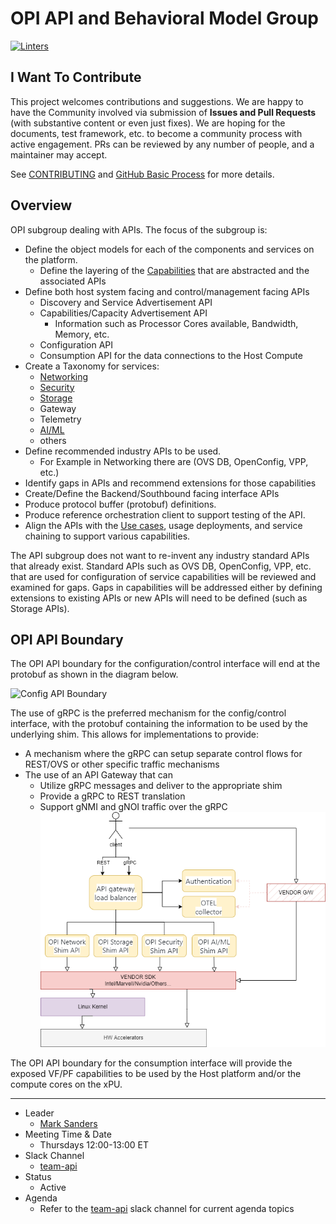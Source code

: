 # OPI API and Behavioral Model Group

[![Linters](https://github.com/opiproject/opi-api/actions/workflows/linters.yml/badge.svg)](https://github.com/opiproject/opi-api/actions/workflows/linters.yml)

## I Want To Contribute

This project welcomes contributions and suggestions.  We are happy to have the Community involved via submission of **Issues and Pull Requests** (with substantive content or even just fixes). We are hoping for the documents, test framework, etc. to become a community process with active engagement.  PRs can be reviewed by any number of people, and a maintainer may accept.

See [CONTRIBUTING](https://github.com/opiproject/opi/blob/main/CONTRIBUTING.md) and [GitHub Basic Process](https://github.com/opiproject/opi/blob/main/doc-github-rules.md) for more details.

## Overview

OPI subgroup dealing with APIs.  The focus of the subgroup is:

- Define the object models for each of the components and services on the platform.
  - Define the layering of the [Capabilities](CAPABILITIES.md) that are abstracted and the associated APIs
- Define both host system facing and control/management facing APIs
  - Discovery and Service Advertisement API
  - Capabilities/Capacity Advertisement API
    - Information such as Processor Cores available, Bandwidth, Memory, etc.
  - Configuration API
  - Consumption API for the data connections to the Host Compute
- Create a Taxonomy for services:
  - [Networking](network/README.md)
  - [Security](security/README.md)
  - [Storage](storage/README.md)
  - Gateway
  - Telemetry
  - [AI/ML](aiml/README.md)
  - others
- Define recommended industry APIs to be used.
  - For Example in Networking there are (OVS DB, OpenConfig, VPP, etc.)
- Identify gaps in APIs and recommend extensions for those capabilities
- Create/Define the Backend/Southbound facing interface APIs
- Produce protocol buffer (protobuf) definitions.
- Produce reference orchestration client to support testing of the API.
- Align the APIs with the [Use cases](USECASES.md), usage deployments, and service chaining to support various capabilities.

The API subgroup does not want to re-invent any industry standard APIs that already exist.  Standard APIs such as OVS DB, OpenConfig, VPP, etc. that are used for configuration of service capabilities will be reviewed and examined for gaps.  Gaps in capabilities will be addressed either by defining extensions to existing APIs or new APIs will need to be defined (such as Storage APIs).

## OPI API Boundary

The OPI API boundary for the configuration/control interface will end at the protobuf as shown in the diagram below.

![Config API Boundary](doc/images/Config-API-Boundary.png)

The use of gRPC is the preferred mechanism for the config/control interface, with the protobuf containing the information to be used by the underlying shim.  This allows for implementations to provide:

- A mechanism where the gRPC can setup separate control flows for REST/OVS or other specific traffic mechanisms
- The use of an API Gateway that can
  - Utilize gRPC messages and deliver to the appropriate shim
  - Provide a gRPC to REST translation
  - Support gNMI and gNOI traffic over the gRPC
  ![API Gateway](doc/images/API-GW-Layers.png)

The OPI API boundary for the consumption interface will provide the exposed VF/PF capabilities to be used by the Host platform and/or the compute cores on the xPU.

---

- Leader
  - [Mark Sanders](https://github.com/sandersms)
- Meeting Time & Date
  - Thursdays 12:00-13:00 ET
- Slack Channel
  - [team-api](https://opi-project.slack.com/archives/C0344KMEAKB)
- Status
  - Active
- Agenda
  - Refer to the [team-api](https://opi-project.slack.com/archives/C0344KMEAKB) slack channel for current agenda topics
